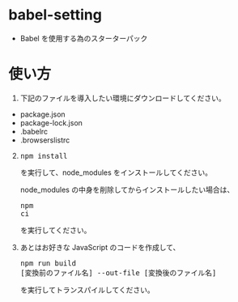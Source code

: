 # babel-setting
- Babel を使用する為のスターターパック

# 使い方
1. 下記のファイルを導入したい環境にダウンロードしてください。  
- package.json  
- package-lock.json  
- .babelrc  
- .browserslistrc  

2. <pre>npm install</pre> を実行して、node_modules をインストールしてください。    

    node_modules の中身を削除してからインストールしたい場合は、<pre>npm ci</pre> を実行してください。  
3. あとはお好きな JavaScript のコードを作成して、<pre>npm run build [変換前のファイル名] --out-file [変換後のファイル名]</pre> を実行してトランスパイルしてください。
